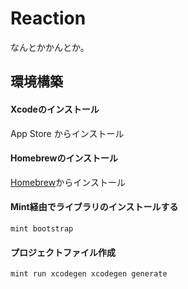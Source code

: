 # Reaction
なんとかかんとか。

## 環境構築

#### Xcodeのインストール ####
App Store からインストール

#### Homebrewのインストール ####
[Homebrew](https://brew.sh/)からインストール

#### Mint経由でライブラリのインストールする ####
```
mint bootstrap
```

#### プロジェクトファイル作成 ####
```
mint run xcodegen xcodegen generate
```
